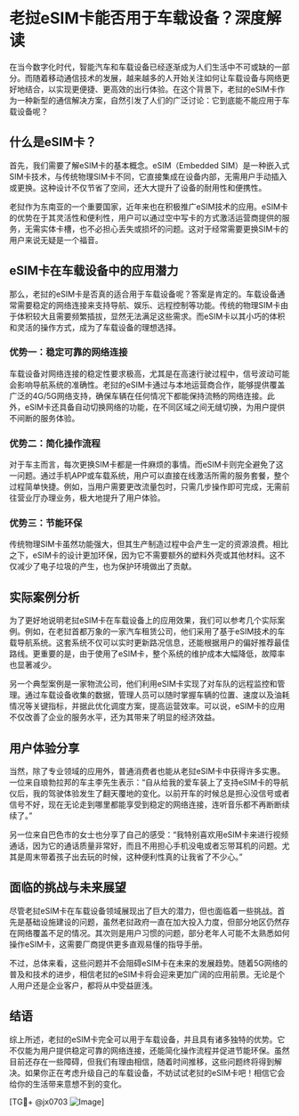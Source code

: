 # 老挝eSIM卡能否用于车载设备？深度解读

在当今数字化时代，智能汽车和车载设备已经逐渐成为人们生活中不可或缺的一部分。而随着移动通信技术的发展，越来越多的人开始关注如何让车载设备与网络更好地结合，以实现更便捷、更高效的出行体验。在这个背景下，老挝的eSIM卡作为一种新型的通信解决方案，自然引发了人们的广泛讨论：它到底能不能应用于车载设备呢？

## 什么是eSIM卡？

首先，我们需要了解eSIM卡的基本概念。eSIM（Embedded SIM）是一种嵌入式SIM卡技术，与传统物理SIM卡不同，它直接集成在设备内部，无需用户手动插入或更换。这种设计不仅节省了空间，还大大提升了设备的耐用性和便携性。

老挝作为东南亚的一个重要国家，近年来也在积极推广eSIM技术的应用。eSIM卡的优势在于其灵活性和便利性，用户可以通过空中写卡的方式激活运营商提供的服务，无需实体卡槽，也不必担心丢失或损坏的问题。这对于经常需要更换SIM卡的用户来说无疑是一个福音。

## eSIM卡在车载设备中的应用潜力

那么，老挝的eSIM卡是否真的适合用于车载设备呢？答案是肯定的。车载设备通常需要稳定的网络连接来支持导航、娱乐、远程控制等功能。传统的物理SIM卡由于体积较大且需要频繁插拔，显然无法满足这些需求。而eSIM卡以其小巧的体积和灵活的操作方式，成为了车载设备的理想选择。

### 优势一：稳定可靠的网络连接

车载设备对网络连接的稳定性要求极高，尤其是在高速行驶过程中，信号波动可能会影响导航系统的准确性。老挝的eSIM卡通过与本地运营商合作，能够提供覆盖广泛的4G/5G网络支持，确保车辆在任何情况下都能保持流畅的网络连接。此外，eSIM卡还具备自动切换网络的功能，在不同区域之间无缝切换，为用户提供不间断的服务体验。

### 优势二：简化操作流程

对于车主而言，每次更换SIM卡都是一件麻烦的事情。而eSIM卡则完全避免了这一问题。通过手机APP或车载系统，用户可以直接在线激活所需的服务套餐，整个过程简单快捷。例如，当用户需要更改流量包时，只需几步操作即可完成，无需前往营业厅办理业务，极大地提升了用户体验。

### 优势三：节能环保

传统物理SIM卡虽然功能强大，但其生产制造过程中会产生一定的资源浪费。相比之下，eSIM卡的设计更加环保，因为它不需要额外的塑料外壳或其他材料。这不仅减少了电子垃圾的产生，也为保护环境做出了贡献。

## 实际案例分析

为了更好地说明老挝eSIM卡在车载设备上的应用效果，我们可以参考几个实际案例。例如，在老挝首都万象的一家汽车租赁公司，他们采用了基于eSIM技术的车载导航系统。这套系统不仅可以实时更新路况信息，还能根据用户的偏好推荐最佳路线。更重要的是，由于使用了eSIM卡，整个系统的维护成本大幅降低，故障率也显著减少。

另一个典型案例是一家物流公司，他们利用eSIM卡实现了对车队的远程监控和管理。通过车载设备收集的数据，管理人员可以随时掌握车辆的位置、速度以及油耗情况等关键指标，并据此优化调度方案，提高运营效率。可以说，eSIM卡的应用不仅改善了企业的服务水平，还为其带来了明显的经济效益。

## 用户体验分享

当然，除了专业领域的应用外，普通消费者也能从老挝eSIM卡中获得许多实惠。一位来自琅勃拉邦的车主李先生表示：“自从给我的爱车装上了支持eSIM卡的导航仪后，我的驾驶体验发生了翻天覆地的变化。以前开车的时候总是担心没信号或者信号不好，现在无论走到哪里都能享受到稳定的网络连接，连听音乐都不再断断续续了。”

另一位来自巴色市的女士也分享了自己的感受：“我特别喜欢用eSIM卡来进行视频通话，因为它的通话质量非常好，而且不用担心手机没电或者忘带耳机的问题。尤其是周末带着孩子出去玩的时候，这种便利性真的让我省了不少心。”

## 面临的挑战与未来展望

尽管老挝eSIM卡在车载设备领域展现出了巨大的潜力，但也面临着一些挑战。首先是基础设施建设的问题，虽然老挝政府一直在加大投入力度，但部分地区仍然存在网络覆盖不足的情况。其次则是用户习惯的问题，部分老年人可能不太熟悉如何操作eSIM卡，这需要厂商提供更多直观易懂的指导手册。

不过，总体来看，这些问题并不会阻碍eSIM卡在未来的发展趋势。随着5G网络的普及和技术的进步，相信老挝的eSIM卡将会迎来更加广阔的应用前景。无论是个人用户还是企业客户，都将从中受益匪浅。

## 结语

综上所述，老挝的eSIM卡完全可以用于车载设备，并且具有诸多独特的优势。它不仅能为用户提供稳定可靠的网络连接，还能简化操作流程并促进节能环保。虽然目前还存在一些障碍，但我们有理由相信，随着时间推移，这些问题终将得到解决。如果你正在考虑升级自己的车载设备，不妨试试老挝的eSIM卡吧！相信它会给你的生活带来意想不到的变化。

[TG💪+ @jx0703 ![Image](https://github.com/user-attachments/assets/dbca1d08-cadb-493c-b0ec-ad6f7a83f270)]